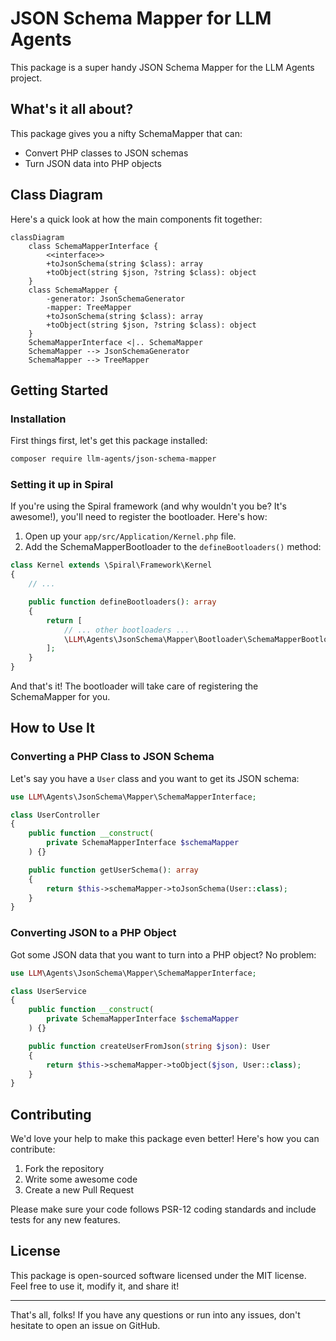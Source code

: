 # JSON Schema Mapper for LLM Agents

This package is a super handy JSON Schema Mapper for the LLM Agents project.

## What's it all about?

This package gives you a nifty SchemaMapper that can:

- Convert PHP classes to JSON schemas
- Turn JSON data into PHP objects

## Class Diagram

Here's a quick look at how the main components fit together:

```mermaid
classDiagram
    class SchemaMapperInterface {
        <<interface>>
        +toJsonSchema(string $class): array
        +toObject(string $json, ?string $class): object
    }
    class SchemaMapper {
        -generator: JsonSchemaGenerator
        -mapper: TreeMapper
        +toJsonSchema(string $class): array
        +toObject(string $json, ?string $class): object
    }
    SchemaMapperInterface <|.. SchemaMapper
    SchemaMapper --> JsonSchemaGenerator
    SchemaMapper --> TreeMapper
```

## Getting Started

### Installation

First things first, let's get this package installed:

```bash
composer require llm-agents/json-schema-mapper
```

### Setting it up in Spiral

If you're using the Spiral framework (and why wouldn't you be? It's awesome!), you'll need to register the bootloader.
Here's how:

1. Open up your `app/src/Application/Kernel.php` file.
2. Add the SchemaMapperBootloader to the `defineBootloaders()` method:

```php
class Kernel extends \Spiral\Framework\Kernel
{
    // ...

    public function defineBootloaders(): array
    {
        return [
            // ... other bootloaders ...
            \LLM\Agents\JsonSchema\Mapper\Bootloader\SchemaMapperBootloader::class,
        ];
    }
}
```

And that's it! The bootloader will take care of registering the SchemaMapper for you.

## How to Use It

### Converting a PHP Class to JSON Schema

Let's say you have a `User` class and you want to get its JSON schema:

```php
use LLM\Agents\JsonSchema\Mapper\SchemaMapperInterface;

class UserController
{
    public function __construct(
        private SchemaMapperInterface $schemaMapper
    ) {}

    public function getUserSchema(): array
    {
        return $this->schemaMapper->toJsonSchema(User::class);
    }
}
```

### Converting JSON to a PHP Object

Got some JSON data that you want to turn into a PHP object? No problem:

```php
use LLM\Agents\JsonSchema\Mapper\SchemaMapperInterface;

class UserService
{
    public function __construct(
        private SchemaMapperInterface $schemaMapper
    ) {}

    public function createUserFromJson(string $json): User
    {
        return $this->schemaMapper->toObject($json, User::class);
    }
}
```

## Contributing

We'd love your help to make this package even better! Here's how you can contribute:

1. Fork the repository
2. Write some awesome code
3. Create a new Pull Request

Please make sure your code follows PSR-12 coding standards and include tests for any new features.

## License

This package is open-sourced software licensed under the MIT license. Feel free to use it, modify it, and share it!

---

That's all, folks! If you have any questions or run into any issues, don't hesitate to open an issue on GitHub.